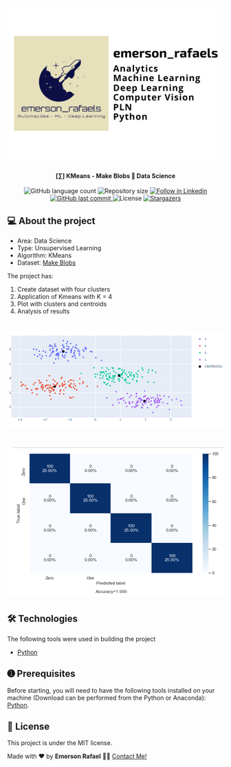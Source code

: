 
<h1 align="center">
    <img alt="KMeans - Make Blobs" title="#OCRRG" src="./assets/banner.png" />
</h1>

<h4 align="center"> 
	[∑] KMeans - Make Blobs 🚀 Data Science
</h4>

<p align="center">
  <img alt="GitHub language count" src="https://img.shields.io/github/languages/count/emersonrafaels/kmeans_mall_customers?color=%2304D361">

  <img alt="Repository size" src="https://img.shields.io/github/repo-size/emersonrafaels/kmeans_mall_customers">

  	
  <a href="https://www.linkedin.com/in/emerson-rafael/">
    <img alt="Follow in Linkedin" src="https://img.shields.io/badge/LinkedIn-0077B5?style=for-the-badge&logo=linkedin&logoColor=white">
  </a>
	
  
  <a href="https://github.com/emersonrafaels/ocr_rg/commits/main">
    <img alt="GitHub last commit" src="https://img.shields.io/github/last-commit/emersonrafaels/kmeans_mall_customers">
  </a>

  <img alt="License" src="https://img.shields.io/badge/license-MIT-brightgreen">
   <a href="https://github.com/emersonrafaels/ocr_rg/stargazers">
    <img alt="Stargazers" src="https://img.shields.io/github/stars/emersonrafaels/kmeans_mall_customers?style=social">
  </a>
</p>


## 💻 About the project

 - Area: Data Science
 - Type: Unsupervised Learning
 - Algorithm: KMeans
 - Dataset: [Make Blobs](https://scikit-learn.org/stable/modules/generated/sklearn.datasets.make_blobs.html)

The project has:

1. Create dataset with four clusters
3. Application of Kmeans with K = 4
4. Plot with clusters and centroids
5. Analysis of results

<h1 align="center">
    <img src="./assets/Case_Make_Blobs_K4_Resultado_Clusters.PNG" />
</h1>

<h1 align="center">
    <img src="./assets/Case_Make_Blobs_K4_Resultado_Conf_Matrix.PNG" />
</h1>


## 🛠  Technologies

The following tools were used in building the project

- [Python]

## ➊ Prerequisites

Before starting, you will need to have the following tools installed on your machine (Download can be performed from the Python or Anaconda):
[Python](https://www.anaconda.com/products/individual).

## 📝 License

This project is under the MIT license.

Made with ❤️ by **Emerson Rafael** 👋🏽 [Contact Me!](https://www.linkedin.com/in/emerson-rafael/)

[Python]: https://www.python.org/downloads/